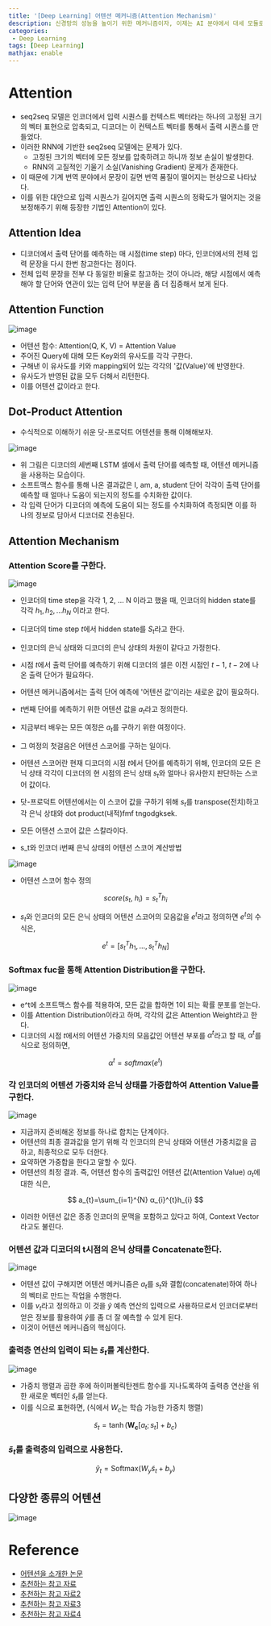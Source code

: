 ```yaml
---
title: '[Deep Learning] 어텐션 메커니즘(Attention Mechanism)'
description: 신경망의 성능을 높이기 위한 메커니즘이자, 이제는 AI 분야에서 대세 모듈로서 사용되고 있는 트랜스포머의 기반이 되는 어텐션 메커니즘
categories:
 - Deep Learning
tags: [Deep Learning]
mathjax: enable
---
```


# Attention
- seq2seq 모델은 인코더에서 입력 시퀀스를 컨텍스트 벡터라는 하나의 고정된 크기의 벡터 표현으로 압축되고, 디코더는 이 컨텍스트 벡터를 통해서 출력 시퀀스를 만들었다.
- 이러한 RNN에 기반한 seq2seq 모델에는 문제가 있다.
  - 고정된 크기의 벡터에 모든 정보를 압축하려고 하니까 정보 손실이 발생한다.
  - RNN의 고질적인 기울기 소실(Vanishing Gradient) 문제가 존재한다.
- 이 때문에 기계 번역 분야에서 문장이 길면 번역 품질이 떨어지는 현상으로 나타났다.
- 이를 위한 대안으로 입력 시퀀스가 길어지면 출력 시퀀스의 정확도가 떨어지는 것을 보정해주기 위해 등장한 기법인 Attention이 있다.

## Attention Idea
- 디코더에서 출력 단어를 예측하는 매 시점(time step) 마다, 인코더에서의 전체 입력 문장을 다시 한번 참고한다는 점이다.
- 전체 입력 문장을 전부 다 동일한 비율로 참고하는 것이 아니라, 해당 시점에서 예측해야 할 단어와 연관이 있는 입력 단어 부분을 좀 더 집중해서 보게 된다.

## Attention Function

![image](https://user-images.githubusercontent.com/79494088/139058213-3edc94b0-ce57-4875-a4b8-0522fa6fca0b.png)

- 어텐션 함수: Attention(Q, K, V) = Attention Value
- 주어진 Query에 대해 모든 Key와의 유사도를 각각 구한다.
- 구해낸 이 유사도를 키와 mapping되어 있는 각각의 '값(Value)'에 반영한다.
- 유사도가 반영된 값을 모두 더해서 리턴한다.
- 이를 어텐션 값이라고 한다.

## Dot-Product Attention
- 수식적으로 이해하기 쉬운 닷-프로덕트 어텐션을 통해 이해해보자.

![image](https://user-images.githubusercontent.com/79494088/139059048-61df9c93-997c-4e89-91f6-699d70c7e27c.png)

- 위 그림은 디코더의 세번째 LSTM 셀에서 출력 단어를 예측할 때, 어텐션 메커니즘을 사용하는 모습이다.
- 소프트맥스 함수를 통해 나온 결과값은 I, am, a, student 단어 각각이 출력 단어를 예측할 때 얼마나 도움이 되는지의 정도를 수치화한 값이다.
- 각 입력 단어가 디코더의 예측에 도움이 되는 정도를 수치화하여 측정되면 이를 하나의 정보로 담아서 디코더로 전송된다.

## Attention Mechanism

### Attention Score를 구한다.

![image](https://user-images.githubusercontent.com/79494088/139059569-8461faf9-e243-4a8d-acf6-ec545a2e5730.png)

- 인코더의 time step을 각각 1, 2, ... N 이라고 했을 때, 인코더의 hidden state를 각각 $h_{1}, h_{2}, ... h_N$ 이라고 한다.
- 디코더의 time step $t$에서 hidden state를 $S_t$라고 한다.
- 인코더의 은닉 상태와 디코더의 은닉 상태의 차원이 같다고 가정한다.
- 시점 $t$에서 출력 단어를 예측하기 위해 디코더의 셀은 이전 시점인 $t-1$, $t-2$에 나온 출력 단어가 필요하다.
- 어텐션 메커니즘에서는 출력 단어 예측에 '어텐션 값'이라는 새로운 값이 필요하다.
- $t$번째 단어를 예측하기 위한 어텐션 값을 $a_t$라고 정의한다.
- 지금부터 배우는 모든 여정은 $a_t$를 구하기 위한 여정이다.
- 그 여정의 첫걸음은 어텐션 스코어를 구하는 일이다.
- 어텐션 스코어란 현재 디코더의 시점 $t$에서 단어를 예측하기 위해, 인코더의 모든 은닉 상태 각각이 디코더의 현 시점의 은닉 상태 $s_t$와 얼마나 유사한지 판단하는 스코어 값이다.
- 닷-프로덕트 어텐션에서는 이 스코어 값을 구하기 위해 $s_t$를 transpose(전치)하고 각 은닉 상태와 dot product(내적)fmf tngodgksek.
- 모든 어텐션 스코어 값은 스칼라이다.

- s_t와 인코더 i번째 은닉 상태의 어텐션 스코어 계산방법

![image](https://user-images.githubusercontent.com/79494088/139060889-4d50df0c-99e0-45cb-81ad-8c1b9c6cc46f.png)

- 어텐션 스코어 함수 정의

$$ score(s_{t},\ h_{i}) = s_{t}^Th_{i} $$

- $s_t$와 인코더의 모든 은닉 상태의 어텐션 스코어의 모음값을 $e^t$라고 정의하면 $e^t$의 수식은,

$$ e^{t}=[s_{t}^Th_{1},...,s_{t}^Th_{N}] $$

### Softmax fuc을 통해 Attention Distribution을 구한다.

![image](https://user-images.githubusercontent.com/79494088/139061273-1eb0b6ce-7e6f-4714-9c4d-c33b9a101804.png)

- e^t에 소프트맥스 함수를 적용하여, 모든 값을 합하면 1이 되는 확률 분포를 얻는다.
- 이를 Attention Distribution이라고 하며, 각각의 값은 Attention Weight라고 한다.
- 디코더의 시점 $t$에서의 어텐션 가중치의 모음값인 어텐션 부포를 $α^t$라고 할 때, $α^t$를 식으로 정의하면,

$$ α^{t} = softmax(e^{t}) $$

### 각 인코더의 어텐션 가중치와 은닉 상태를 가중합하여 Attention Value를 구한다.

![image](https://user-images.githubusercontent.com/79494088/139061683-be8befc1-9c3a-4754-aad0-c09884525dc5.png)

- 지금까지 준비해온 정보를 하나로 합치는 단계이다.
- 어텐션의 최종 결과값을 얻기 위해 각 인코더의 은닉 상태와 어텐션 가중치값을 곱하고, 최종적으로 모두 더한다.
- 요약하면 가중합을 한다고 말할 수 있다.
- 어텐션의 최정 결과. 즉, 어텐션 함수의 출력값인 어텐션 값(Attention Value) $a_t$에 대한 식은,

$$ a_{t}=\sum_{i=1}^{N} α_{i}^{t}h_{i} $$

- 이러한 어텐션 값은 종종 인코더의 문맥을 포함하고 있다고 하여, Context Vector라고도 불린다.

### 어텐션 값과 디코더의 t시점의 은닉 상태를 Concatenate한다.

![image](https://user-images.githubusercontent.com/79494088/139062109-b164916d-fd29-4a89-a640-ee9bbc52342f.png)

- 어텐션 값이 구해지면 어텐션 메커니즘은 $a_t$를 $s_t$와 결합(concatenate)하여 하나의 벡터로 만드는 작업을 수행한다.
- 이를 $v_{t}$라고 정의하고 이 것을 $\hat{y}$ 예측 연산의 입력으로 사용하므로서 인코더로부터 얻은 정보를 활용하여 $\hat{y}$를 좀 더 잘 예측할 수 있게 된다.
- 이것이 어텐션 메커니즘의 핵심이다.

### 출력층 연산의 입력이 되는 $\tilde{s}_{t}$를 계산한다.

![image](https://user-images.githubusercontent.com/79494088/139062598-fc9c8de8-c99b-4eb4-b0c3-67c7092a8519.png)

- 가중치 행렬과 곱한 후에 하이퍼볼릭탄젠트 함수를 지나도록하여 출력층 연산을 위한 새로운 벡터인 $\tilde{s}_{t}$를 얻는다.
- 이를 식으로 표현하면, (식에서 $W_{c}$는 학습 가능한 가중치 행렬)

$$ \tilde{s}_{t} = \tanh(\mathbf{W_{c}}[{a}_t;{s}_t] + b_{c}) $$

### $\tilde{s}_{t}$를 출력층의 입력으로 사용한다.

$$ \widehat{y}_t = \text{Softmax}\left( W_y\tilde{s}_t + b_y \right) $$

## 다양한 종류의 어텐션

![image](https://user-images.githubusercontent.com/79494088/139195586-98310c1a-7690-4b5f-b465-14584dd363c1.png)

# Reference
- [어텐션을 소개한 논문](https://arxiv.org/pdf/1409.0473.pdf)
- [추천하는 참고 자료](http://docs.likejazz.com/attention/)
- [추천하는 참고 자료2](https://www.cs.cmu.edu/~bhiksha/courses/deeplearning/Fall.2015/slides/lec14.neubig.seq_to_seq.pdf)
- [추천하는 참고 자료3](https://lilianweng.github.io/lil-log/2018/06/24/attention-attention.html)
- [추천하는 참고 자료4](https://towardsdatascience.com/attn-illustrated-attention-5ec4ad276ee3)